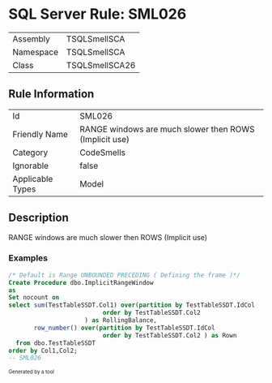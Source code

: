 ﻿# SQL Server Rule: SML026
  
|    |    |
|----|----|
| Assembly | TSQLSmellSCA |
| Namespace | TSQLSmellSCA |
| Class | TSQLSmellSCA26 |
  
## Rule Information
  
|    |    |
|----|----|
| Id | SML026 |
| Friendly Name | RANGE windows are much slower then ROWS (Implicit use) |
| Category | CodeSmells |
| Ignorable | false |
| Applicable Types | Model  |
  
## Description
  
RANGE windows are much slower then ROWS (Implicit use)
  
### Examples
  
```sql
/* Default is Range UNBOUNDED PRECEDING ( Defining the frame )*/
Create Procedure dbo.ImplicitRangeWindow
as
Set nocount on
select sum(TestTableSSDT.Col1) over(partition by TestTableSSDT.IdCol
	                      order by TestTableSSDT.Col2
	                 ) as RollingBalance,
       row_number() over(partition by TestTableSSDT.IdCol
	                      order by TestTableSSDT.Col2 ) as Rown
  from dbo.TestTableSSDT
order by Col1,Col2;
-- SML026
```
  
<sub><sup>Generated by a tool</sup></sub>
